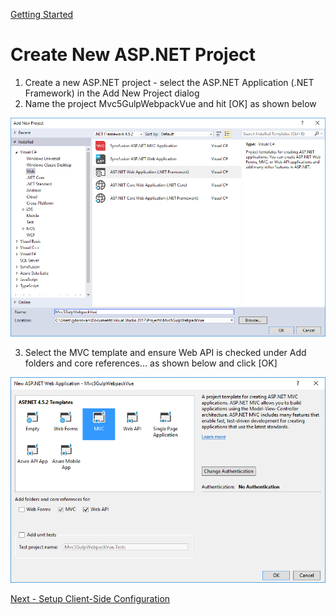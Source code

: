 ﻿[Getting Started](../getting-started.md)  
# Create New ASP.NET Project  

1. Create a new ASP.NET project - select the ASP.NET Application (.NET Framework) in the Add New Project dialog
2. Name the project Mvc5GulpWebpackVue and hit [OK] as shown below
 
![logo](./images/AddNewProject.png "New ASP.Net Web Application - Mvc5GulpWebpackVue")  

3. Select the MVC template and ensure Web API is checked under Add folders and core references... as shown below and click [OK]  

![logo](./images/template.png "New ASP.Net Web Application - Mvc5GulpWebpackVue")

[Next - Setup Client-Side Configuration](setup-client-side-configuration.md)